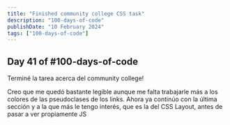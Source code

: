 ```yaml
---
title: "Finished community college CSS task"
description: "100-days-of-code"
publishDate: "10 February 2024"
tags: ["100-days-of-code"]
---
```


## Day 41 of #100-days-of-code

Terminé la tarea acerca del community college! 

Creo que me quedó bastante legible aunque me falta trabajarle más a los colores de las pseudoclases de los links. Ahora ya continúo con la última sección y a la que más le tengo interés, que es la del CSS Layout, antes de pasar a ver propiamente JS
